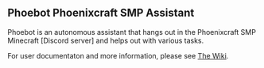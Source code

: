 ## Phoebot Phoenixcraft SMP Assistant

Phoebot is an autonomous assistant that hangs out in the Phoenixcraft SMP
Minecraft [Discord server] and helps out with various tasks.

For user documentaton and more information, please see [The
Wiki](https://github.com/nugget/phoebot/wiki).
